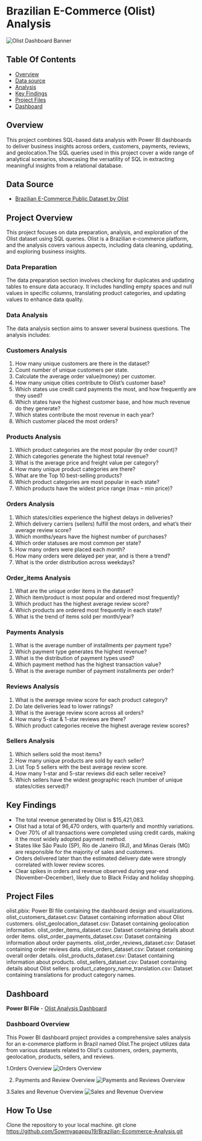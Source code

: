 # **Brazilian E-Commerce (Olist) Analysis**

![Olist Dashboard Banner](images/olist.png)

## **Table Of Contents**
- [Overview](#overview)
- [Data source](#data-source)
- [Analysis](#analysis)
- [Key Findings](#key-findings)
- [Project Files](#project-files)
- [Dashboard](#dashboard)

## **Overview**

This project combines SQL-based data analysis with Power BI dashboards to deliver business insights across orders, customers, payments, reviews, and geolocation.The SQL queries used in this project cover a wide range of analytical scenarios, showcasing the versatility of SQL in extracting meaningful insights from a relational database.

## **Data Source**
- [Brazilian E-Commerce Public Dataset by Olist](https://www.kaggle.com/datasets/olistbr/brazilian-ecommerce)

## **Project Overview**

This project focuses on data preparation, analysis, and exploration of the Olist dataset using SQL queries. Olist is a Brazilian e-commerce platform, and the analysis covers various aspects, including data cleaning, updating, and exploring business insights.

### **Data Preparation**

The data preparation section involves checking for duplicates and updating tables to ensure data accuracy. It includes handling empty spaces and null values in specific columns, translating product categories, and updating values to enhance data quality.

### **Data Analysis**

The data analysis section aims to answer several business questions. The analysis includes:

### **Customers Analysis**
1. How many unique customers are there in the dataset?
2. Count number of unique customers per state.
3. Calculate the average order value(money) per customer.
4. How many unique cities contribute to Olist’s customer base?
5. Which states use credit card payments the most, and how frequently are they used?
6. Which states have the highest customer base, and how much revenue do they generate?
7. Which states contribute the most revenue in each year?
8. Which customer placed the most orders?

### **Products Analysis**
1. Which product categories are the most popular (by order count)?
2. Which categories generate the highest total revenue? 
3. What is the average price and freight value per category?
4. How many unique product categories are there?
5. What are the Top 10 best-selling products?
6. Which product categories are most popular in each state?
7. Which products have the widest price range (max – min price)?

### **Orders Analysis**
1. Which states/cities experience the highest delays in deliveries?
2. Which delivery carriers (sellers) fulfill the most orders, and what’s their average review score?
3. Which months/years have the highest number of purchases?
4. Which order statuses are most common per state?
5. How many orders were placed each month?
6. How many orders were delayed per year, and is there a trend?
7. What is the order distribution across weekdays?

### **Order_items Analysis**
1. What are the unique order items in the dataset?
2. Which item/product is most popular and ordered most frequently?
3. Which product has the highest average review score? 
4. Which products are ordered most frequently in each state? 
5. What is the trend of items sold per month/year?

### **Payments Analysis**
1. What is the average number of installments per payment type?
2. Which payment type generates the highest revenue?
3. What is the distribution of payment types used?
4. Which payment method has the highest transaction value?
5. What is the average number of payment installments per order?

### **Reviews Analysis**
1. What is the average review score for each product category? 
2. Do late deliveries lead to lower ratings? 
3. What is the average review score across all orders?
4. How many 5-star & 1-star reviews are there?
5. Which product categories receive the highest average review scores?

### **Sellers Analysis**
1. Which sellers sold the most items?
2. How many unique products are sold by each seller?
3. List Top 5 sellers with the best average review score.
4. How many 1-star and 5-star reviews did each seller receive?
5. Which sellers have the widest geographic reach (number of unique states/cities served)?

## **Key Findings**
- The total revenue generated by Olist is $15,421,083.
- Olist had a total of 96,470 orders, with quarterly and monthly variations.
- Over 70% of all transactions were completed using credit cards, making it the most widely adopted payment method.
- States like São Paulo (SP), Rio de Janeiro (RJ), and Minas Gerais (MG) are responsible for the majority of sales and customers.
- Orders delivered later than the estimated delivery date were strongly correlated with lower review scores.
- Clear spikes in orders and revenue observed during year-end (November–December), likely due to Black Friday and holiday shopping.

## **Project Files**
olist.pbix: Power BI file containing the dashboard design and visualizations.
olist_customers_dataset.csv: Dataset containing information about Olist customers.
olist_geolocation_dataset.csv: Dataset containing geolocation information.
olist_order_items_dataset.csv: Dataset containing details about order items.
olist_order_payments_dataset.csv: Dataset containing information about order payments.
olist_order_reviews_dataset.csv: Dataset containing order reviews data.
olist_orders_dataset.csv: Dataset containing overall order details.
olist_products_dataset.csv: Dataset containing information about products.
olist_sellers_dataset.csv: Dataset containing details about Olist sellers.
product_category_name_translation.csv: Dataset containing translations for product category names.

## **Dashboard**
**Power BI File** - [Olist Analysis Dashboard](./dashboards/olist_analysis_dashboard.pbix)

### **Dashboard Overview**
This Power BI dashboard project provides a comprehensive sales analysis for an e-commerce platform in Brazil named Olist.The project utilizes data from various datasets related to Olist's customers, orders, payments, geolocation, products, sellers, and reviews.

1.Orders Overview
  ![Orders Overview](images/Orders_Overview.png)

2. Payments and Review Overview
  ![Payments and Reviews Overview](images/Payments_Reviews_Overview.png)

3.Sales and Revenue Overview
  ![Sales and Revenue Overview](images/Sales_Revenue_Overview.png)

## **How To Use**
  Clone the repository to your local machine.
  git clone https://github.com/Sowmyapappu19/Brazilian-Ecommerce-Analysis.git






